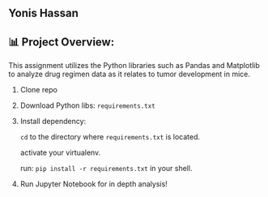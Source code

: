 
## Yonis Hassan 

## 📊 Project Overview: 

This assignment utilizes the Python libraries such as Pandas and Matplotlib to analyze drug regimen data as it relates to tumor development in mice.

1. Clone repo

2. Download Python libs: `requirements.txt`

3. Install dependency:

   `cd` to the directory where `requirements.txt` is located.
  
   activate your virtualenv.
  
   run: `pip install -r requirements.txt` in your shell.

4. Run Jupyter Notebook for in depth analysis!




